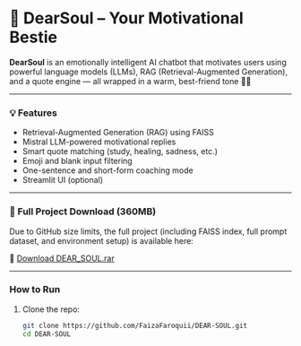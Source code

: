 # 🌸 DearSoul – Your Motivational Bestie

**DearSoul** is an emotionally intelligent AI chatbot that motivates users using powerful language models (LLMs), RAG (Retrieval-Augmented Generation), and a quote engine — all wrapped in a warm, best-friend tone 💬💖

---

### 💡 Features
- Retrieval-Augmented Generation (RAG) using FAISS
- Mistral LLM-powered motivational replies
- Smart quote matching (study, healing, sadness, etc.)
- Emoji and blank input filtering
- One-sentence and short-form coaching mode
- Streamlit UI (optional)

---

### 💾 Full Project Download (360MB)

Due to GitHub size limits, the full project (including FAISS index, full prompt dataset, and environment setup) is available here:

🔗 [Download DEAR_SOUL.rar](https://drive.google.com/uc?export=download&id=1JEA7EN10CFeqUUTu52To8TNWb6W-OLzI)

---

### How to Run

1. Clone the repo:
   ```bash
   git clone https://github.com/FaizaFaroquii/DEAR-SOUL.git
   cd DEAR-SOUL
